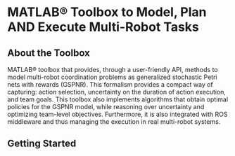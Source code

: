 # MATLAB® Toolbox to Model, Plan AND Execute Multi-Robot Tasks

## About the Toolbox
MATLAB® toolbox that provides, through a user-friendly API, methods to model multi-robot coordination problems as generalized stochastic Petri nets with rewards (GSPNR). This formalism provides a compact way of capturing: action selection, uncertainty on the duration of action execution, and team goals. This toolbox also implements algorithms that obtain optimal policies for the GSPNR model, while reasoning over uncertainty and optimizing team-level objectives. Furthermore, it is also integrated with ROS middleware and thus managing the execution in real multi-robot systems.

## Getting Started

